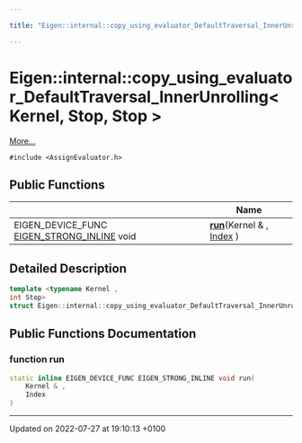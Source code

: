 ```yaml
---

title: "Eigen::internal::copy_using_evaluator_DefaultTraversal_InnerUnrolling< Kernel, Stop, Stop >"

---
```


# Eigen::internal::copy_using_evaluator_DefaultTraversal_InnerUnrolling< Kernel, Stop, Stop >



 [More...](#detailed-description)


`#include <AssignEvaluator.h>`

## Public Functions

|                | Name           |
| -------------- | -------------- |
| EIGEN_DEVICE_FUNC <a href="http://example.org/files/macros_8h/#define-eigen-strong-inline">EIGEN_STRONG_INLINE</a> void | **[run](http://example.org/classes/structeigen_1_1internal_1_1copy__using__evaluator__defaulttraversal__innerunrolling_3_01kernel_00_01stop_00_01stop_01_4/#function-run)**(Kernel & , <a href="http://example.org/namespaces/namespaceeigen/#typedef-index">Index</a> ) |

## Detailed Description

```cpp
template <typename Kernel ,
int Stop>
struct Eigen::internal::copy_using_evaluator_DefaultTraversal_InnerUnrolling< Kernel, Stop, Stop >;
```

## Public Functions Documentation

### function run

```cpp
static inline EIGEN_DEVICE_FUNC EIGEN_STRONG_INLINE void run(
    Kernel & ,
    Index 
)
```


-------------------------------

Updated on 2022-07-27 at 19:10:13 +0100